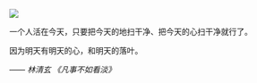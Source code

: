 <a href="#"><img align="center" src="https://github-readme-stats-sigma-five.vercel.app/api?username=YiyunLei&show_icons=true&theme=default&count_private=true&hide_border=true" /></a> 

一个人活在今天，只要把今天的地扫干净、把今天的心扫干净就行了。

因为明天有明天的心，和明天的落叶。

—— _林清玄 《凡事不如看淡》_

<!--
**Skylyyun/Skylyyun** is a  _special_ ✨ repository because its `README.md` (this file) appears on your GitHub profile.

Here are some ideas to get you started:

- 🔭 I’m currently working on ...
- 🌱 I’m currently learning ...
- 👯 I’m looking to collaborate on ...
- 🤔 I’m looking for help with ...
- 💬 Ask me about ...
- 📫 How to reach me: ...
- 😄 Pronouns: ...
- ⚡ Fun fact: ...
-->
